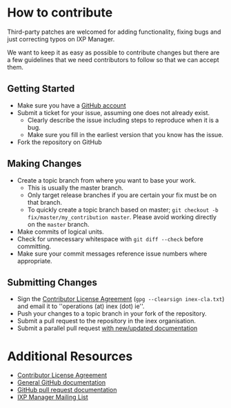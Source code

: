 # How to contribute

Third-party patches are welcomed for adding functionality, fixing bugs and just correcting typos on IXP Manager.

We want to keep it as easy as possible to contribute changes but there are a few guidelines that we 
need contributors to follow so that we can accept them.



## Getting Started

* Make sure you have a [GitHub account](https://github.com/)
* Submit a ticket for your issue, assuming one does not already exist.
  * Clearly describe the issue including steps to reproduce when it is a bug.
  * Make sure you fill in the earliest version that you know has the issue.
* Fork the repository on GitHub

## Making Changes

* Create a topic branch from where you want to base your work.
  * This is usually the master branch.
  * Only target release branches if you are certain your fix must be on that
    branch.
  * To quickly create a topic branch based on master; `git checkout -b
    fix/master/my_contribution master`. Please avoid working directly on the
    `master` branch.
* Make commits of logical units.
* Check for unnecessary whitespace with `git diff --check` before committing.
* Make sure your commit messages reference issue numbers where appropriate.


## Submitting Changes

* Sign the [Contributor License Agreement](https://docs.ixpmanager.org/dev/cla/) (`gpg --clearsign inex-cla.txt`) and email it to ''operations (at) inex (dot) ie''.
* Push your changes to a topic branch in your fork of the repository.
* Submit a pull request to the repository in the inex organisation.
* Submit a parallel pull request [with new/updated documentation](http://docs.ixpmanager.org/dev/docs/)

# Additional Resources

* [Contributor License Agreement](https://github.com/inex/IXP-Manager/wiki/Contributor-License-Agreement)
* [General GitHub documentation](http://help.github.com/)
* [GitHub pull request documentation](http://help.github.com/send-pull-requests/)
* [IXP Manager Mailing List](https://www.inex.ie/mailman/listinfo/ixpmanager)

